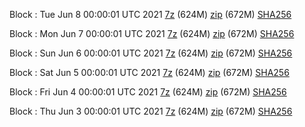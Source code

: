 Block : Tue Jun  8 00:00:01 UTC 2021 [7z](https://transfer.sh/1z2QRG5/bootstrap.dat.20210608.7z) (624M) [zip](https://transfer.sh/16zxJZo/bootstrap.dat.20210608.zip) (672M) [SHA256](https://transfer.sh/1w8jZHA/sha256.txt)

Block : Mon Jun  7 00:00:01 UTC 2021 [7z](https://transfer.sh/16rTiMn/bootstrap.dat.20210607.7z) (624M) [zip](https://transfer.sh/1PrezHw/bootstrap.dat.20210607.zip) (672M) [SHA256](https://transfer.sh/1Vtye7P/sha256.txt)

Block : Sun Jun  6 00:00:01 UTC 2021 [7z](https://transfer.sh/1SB6OuF/bootstrap.dat.20210606.7z) (624M) [zip](https://transfer.sh/1rrZpYy/bootstrap.dat.20210606.zip) (672M) [SHA256](https://transfer.sh/1L5NQPo/sha256.txt)

Block : Sat Jun  5 00:00:01 UTC 2021 [7z](https://transfer.sh/lI1g/bootstrap.dat.20210605.7z) (624M) [zip](https://transfer.sh/1mEfH7I/bootstrap.dat.20210605.zip) (672M) [SHA256](https://transfer.sh/1gP31Zk/sha256.txt)

Block : Fri Jun  4 00:00:01 UTC 2021 [7z](https://transfer.sh/1fqbjtb/bootstrap.dat.20210604.7z) (624M) [zip](https://transfer.sh/14Z3zmk/bootstrap.dat.20210604.zip) (672M) [SHA256](https://transfer.sh/1VeYarl/sha256.txt)

Block : Thu Jun  3 00:00:01 UTC 2021 [7z](https://transfer.sh/1oPLuMJ/bootstrap.dat.20210603.7z) (624M) [zip](https://transfer.sh/1O3bAh1/bootstrap.dat.20210603.zip) (672M) [SHA256](https://transfer.sh/1nV8bJf/sha256.txt)
